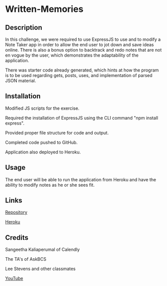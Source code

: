 # Written-Memories

## Description
In this challenge, we were required to use ExpressJS to use and to modify a Note Taker app in order to allow the end user to jot down and save ideas online. There is also a bonus option to backtrack and redo notes that are not en vogue by the user, which demonstrates the adaptability of the application.

There was starter code already generated, which hints at how the program is to be used regarding gets, posts, uses, and implementation of parsed JSON material.

## Installation
Modified JS scripts for the exercise.

Required the installation of ExpressJS using the CLI command "npm install express".

Provided proper file structure for code and output.

Completed code pushed to GitHub.

Application also deployed to Heroku.

## Usage
The end user will be able to run the application from Heroku and have the ability to modify notes as he or she sees fit.

## Links
[Repository](https://github.com/AbeThomas82/Written-Memories)

[Heroku](https://written-memories-deployed-42a08d3bbc10.herokuapp.com/)

## Credits
Sangeetha Kaliaperumal of Calendly

The TA's of AskBCS

Lee Stevens and other classmates

[YouTube](https://youtu.be/DQk3zJlY-eE)